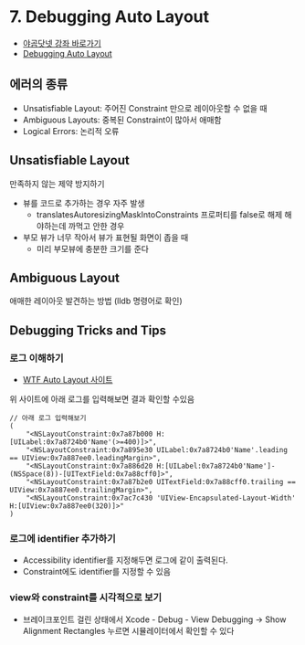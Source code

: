 # 7. Debugging Auto Layout

- [야곰닷넷 강좌 바로가기](https://yagom.net/courses/autolayout/lessons/debugging-auto-layout/)
- [Debugging Auto Layout](https://developer.apple.com/library/archive/documentation/UserExperience/Conceptual/AutolayoutPG/TypesofErrors.html#//apple_ref/doc/uid/TP40010853-CH17-SW1)


## 에러의 종류

- Unsatisfiable Layout: 주어진 Constraint 만으로 레이아웃할 수 없을 때
- Ambiguous Layouts: 중복된 Constraint이 많아서 애매함
- Logical Errors: 논리적 오류

## Unsatisfiable Layout

만족하지 않는 제약 방지하기
- 뷰를 코드로 추가하는 경우 자주 발생 
    - translatesAutoresizingMaskIntoConstraints 프로퍼티를 false로 해제 해야하는데 까먹고 안한 경우
- 부모 뷰가 너무 작아서 뷰가 표현될 화면이 좁을 때
    - 미리 부모뷰에 충분한 크기를 준다

## Ambiguous Layout

애매한 레이아웃 발견하는 방법 (lldb 명령어로 확인)

## Debugging Tricks and Tips

### 로그 이해하기

- [WTF Auto Layout 사이트](https://www.wtfautolayout.com/)

위 사이트에 아래 로그를 입력해보면 결과 확인할 수있음

~~~
// 아래 로그 입력해보기
(
    "<NSLayoutConstraint:0x7a87b000 H:[UILabel:0x7a8724b0'Name'(>=400)]>",
    "<NSLayoutConstraint:0x7a895e30 UILabel:0x7a8724b0'Name'.leading == UIView:0x7a887ee0.leadingMargin>",
    "<NSLayoutConstraint:0x7a886d20 H:[UILabel:0x7a8724b0'Name']-(NSSpace(8))-[UITextField:0x7a88cff0]>",
    "<NSLayoutConstraint:0x7a87b2e0 UITextField:0x7a88cff0.trailing == UIView:0x7a887ee0.trailingMargin>",
    "<NSLayoutConstraint:0x7ac7c430 'UIView-Encapsulated-Layout-Width' H:[UIView:0x7a887ee0(320)]>"
)
~~~

### 로그에 identifier 추가하기

- Accessibility identifier를 지정해두면 로그에 같이 출력된다.
- Constraint에도 identifier를 지정할 수 있음

### view와 constraint를 시각적으로 보기

- 브레이크포인트 걸린 상태에서 Xcode - Debug - View Debugging -> Show Alignment Rectangles 누르면 시뮬레이터에서 확인할 수 있다
